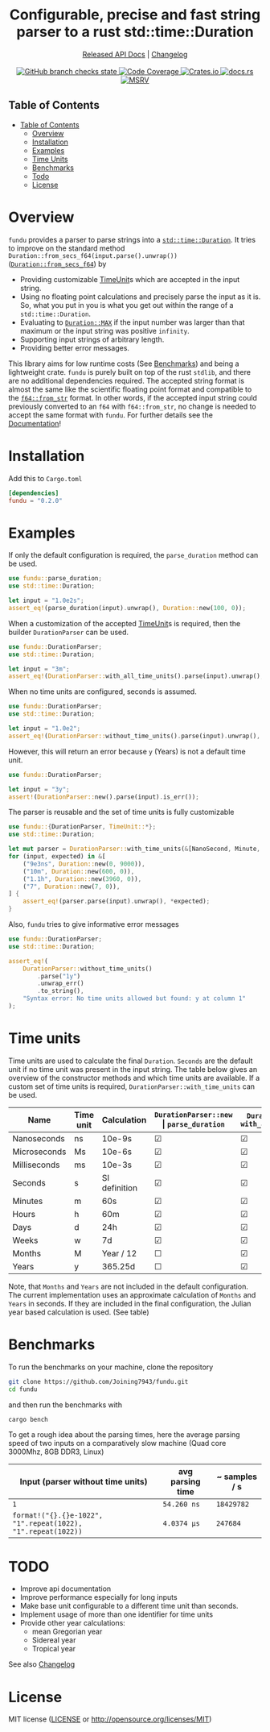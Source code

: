 <!--
 Copyright (c) 2023 Joining <joining@posteo.de>
 
 This software is released under the MIT License.
 https://opensource.org/licenses/MIT
-->

<h1 align="center">Configurable, precise and fast string parser to a rust std::time::Duration</h1>
<div align="center">
    <a href="https://docs.rs/crate/fundu/">Released API Docs</a>
    |
    <a href="https://github.com/Joining7943/fundu/blob/main/CHANGELOG.md">Changelog</a>
</div>
<br>
<div align="center">
    <a href="https://github.com/Joining7943/fundu/actions">
        <img src="https://github.com/Joining7943/fundu/actions/workflows/cicd.yml/badge.svg" alt="GitHub branch checks state"/>
    </a>
    <a href="https://codecov.io/gh/Joining7943/fundu" >
        <img src="https://codecov.io/gh/Joining7943/fundu/branch/release/graph/badge.svg?token=7GOQ1A6UPH" alt="Code Coverage"/>
    </a>
    <a href="https://crates.io/crates/fundu">
        <img src="https://img.shields.io/crates/v/fundu.svg" alt="Crates.io"/>
    </a>
    <a href="https://docs.rs/fundu/">
        <img src="https://docs.rs/fundu/badge.svg" alt="docs.rs"/>
    </a>
    <a href="https://github.com/rust-lang/rust">
        <img src="https://img.shields.io/badge/MSRV-1.60.0-brightgreen" alt="MSRV"/>
    </a>
</div>

## Table of Contents

- [Table of Contents](#table-of-contents)
    - [Overview](#overview)
    - [Installation](#installation)
    - [Examples](#examples)
    - [Time Units](#time-units)
    - [Benchmarks](#benchmarks)
    - [Todo](#todo)
    - [License](#license)
  
# Overview

`fundu` provides a parser to parse strings into a [`std::time::Duration`]. It tries to improve on
the standard method `Duration::from_secs_f64(input.parse().unwrap())` ([`Duration::from_secs_f64`])
by

- Providing customizable [TimeUnit](#time-units)s which are accepted in the input string.
- Using no floating point calculations and precisely parse the input as it is. So, what you put
in you is what you get out within the range of a `std::time::Duration`.
- Evaluating to [`Duration::MAX`] if the input number was larger than that maximum or
the input string was positive `infinity`.
- Supporting input strings of arbitrary length.
- Providing better error messages.

This library aims for low runtime costs (See [Benchmarks](#benchmarks)) and being a lightweight
crate. `fundu` is purely built on top of the rust `stdlib`, and there are no additional dependencies
required. The accepted string format is almost the same like the scientific floating point format
and compatible to the [`f64::from_str`] format. In other words, if the accepted input string could
previously converted to an `f64` with `f64::from_str`, no change is needed to accept the same format
with `fundu`. For further details see the [Documentation](https://docs.rs/crate/fundu)!

# Installation

Add this to `Cargo.toml`

```toml
[dependencies]
fundu = "0.2.0"
```

# Examples

If only the default configuration is required, the `parse_duration` method can be used.

```rust
use fundu::parse_duration;
use std::time::Duration;

let input = "1.0e2s";
assert_eq!(parse_duration(input).unwrap(), Duration::new(100, 0));
```

When a customization of the accepted [TimeUnit](#time-units)s is required, then the builder
`DurationParser` can be used.

```rust
use fundu::DurationParser;
use std::time::Duration;

let input = "3m";
assert_eq!(DurationParser::with_all_time_units().parse(input).unwrap(), Duration::new(180, 0));
```

When no time units are configured, seconds is assumed.

```rust
use fundu::DurationParser;
use std::time::Duration;

let input = "1.0e2";
assert_eq!(DurationParser::without_time_units().parse(input).unwrap(), Duration::new(100, 0));
```

However, this will return an error because `y` (Years) is not a default time unit.

```rust
use fundu::DurationParser;

let input = "3y";
assert!(DurationParser::new().parse(input).is_err());
```

The parser is reusable and the set of time units is fully customizable

```rust
use fundu::{DurationParser, TimeUnit::*};
use std::time::Duration;

let mut parser = DurationParser::with_time_units(&[NanoSecond, Minute, Hour]);
for (input, expected) in &[
    ("9e3ns", Duration::new(0, 9000)),
    ("10m", Duration::new(600, 0)),
    ("1.1h", Duration::new(3960, 0)),
    ("7", Duration::new(7, 0)),
] {
    assert_eq!(parser.parse(input).unwrap(), *expected);
}
```

Also, `fundu` tries to give informative error messages

```rust
use fundu::DurationParser;
use std::time::Duration;

assert_eq!(
    DurationParser::without_time_units()
        .parse("1y")
        .unwrap_err()
        .to_string(),
    "Syntax error: No time units allowed but found: y at column 1"
);
```

# Time units

Time units are used to calculate the final `Duration`. `Seconds` are the default unit if no time
unit was present in the input string. The table below gives an overview of the constructor methods
and which time units are available. If a custom set of time units is required,
`DurationParser::with_time_units` can be used.

Name | Time unit | Calculation | `DurationParser::new` \| `parse_duration` | `DurationParser::` `with_all_time_units` | `DurationParser::` `without_time_units`
--- | --- | --- | --- | --- | ---
Nanoseconds | ns | 10e-9s | &#9745; | &#9745; | &#9744;
Microseconds | Ms | 10e-6s | &#9745; | &#9745; | &#9744;
Milliseconds | ms | 10e-3s |&#9745; | &#9745; | &#9744;
Seconds | s | SI definition | &#9745; | &#9745; | &#9744; (seconds is still used as base)
Minutes | m | 60s | &#9745; | &#9745; | &#9744;
Hours | h | 60m | &#9745; | &#9745; | &#9744;
Days | d | 24h | &#9745; | &#9745; | &#9744;
Weeks | w | 7d | &#9745; | &#9745; | &#9744;
Months | M | Year / 12 | &#9744; | &#9745; | &#9744;
Years | y | 365.25d | &#9744; | &#9745; | &#9744;

Note, that `Months` and `Years` are not included in the default configuration. The current
implementation uses an approximate calculation of `Months` and `Years` in seconds. If they are
included in the final configuration, the Julian year based calculation is used. (See table)

# Benchmarks

To run the benchmarks on your machine, clone the repository

```bash
git clone https://github.com/Joining7943/fundu.git
cd fundu
```

and then run the benchmarks with

```bash
cargo bench
```

To get a rough idea about the parsing times, here the average parsing speed of two inputs on a
comparatively slow machine (Quad core 3000Mhz, 8GB DDR3, Linux)

Input (parser without time units) | avg parsing time | ~ samples / s
--- | --- | ---
`1` | `54.260 ns` | `18429782`
`format!("{}.{}e-1022", "1".repeat(1022), "1".repeat(1022))` | `4.0374 µs` | `247684`

# TODO

- Improve api documentation
- Improve performance especially for long inputs
- Make base unit configurable to a different time unit than seconds.
- Implement usage of more than one identifier for time units
- Provide other year calculations:
    - mean Gregorian year
    - Sidereal year
    - Tropical year

See also [Changelog](CHANGELOG.md)

# License

MIT license ([LICENSE](LICENSE) or <http://opensource.org/licenses/MIT>)

[`std::time::Duration`]: https://doc.rust-lang.org/std/time/struct.Duration.html
[`Duration::from_secs_f64`]: https://doc.rust-lang.org/std/time/struct.Duration.html#method.from_secs_f64
[`Duration::MAX`]: https://doc.rust-lang.org/std/time/struct.Duration.html#associatedconstant.MAX
[`f64::from_str`]: https://doc.rust-lang.org/std/primitive.f64.html#impl-FromStr-for-f64
